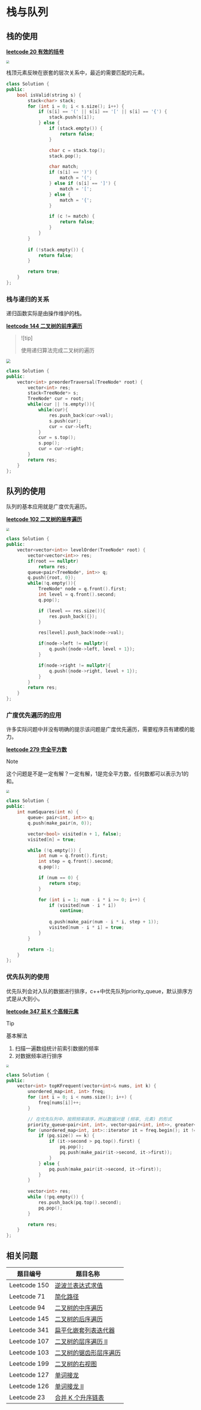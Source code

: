 # 栈与队列

## 栈的使用

**[leetcode 20 有效的括号](https://leetcode.cn/problems/valid-parentheses/)**

<img src="https://raw.githubusercontent.com/hughxusu/lesson-algorithm/developing/_images/parctice/17000820_648c88f4b485e64559.webp" style="zoom: 50%;" />

栈顶元素反映在嵌套的层次关系中，最近的需要匹配的元素。

```cpp
class Solution {
public:
    bool isValid(string s) {
        stack<char> stack;
        for (int i = 0; i < s.size(); i++) {
            if (s[i] == '(' || s[i] == '[' || s[i] == '{') {
                stack.push(s[i]);
            } else {
                if (stack.empty()) {
                    return false;
                }

                char c = stack.top();
                stack.pop();

                char match;
                if (s[i] == ')') {
                    match = '(';
                } else if (s[i] == ']') {
                    match = '[';
                } else {
                    match = '{';
                }

                if (c != match) {
                    return false;
                }
            }
        }
        
        if (!stack.empty()) {
            return false;
        }

        return true;
    }
};
```

### 栈与递归的关系

递归函数实际是由操作维护的栈。

**[leetcode 144 二叉树的前序遍历](https://leetcode.cn/problems/binary-tree-preorder-traversal/)**

> ![tip]
>
> 使用递归算法完成二叉树的遍历

<img src="https://raw.githubusercontent.com/hughxusu/lesson-algorithm/developing/_images/parctice/Center.png" style="zoom:67%;" />

```cpp
class Solution {
public:
    vector<int> preorderTraversal(TreeNode* root) {
        vector<int> res;
        stack<TreeNode*> s;
        TreeNode* cur = root;
        while(cur || !s.empty()){
            while(cur){
                res.push_back(cur->val);
                s.push(cur);
                cur = cur->left;
            }
            cur = s.top();
            s.pop();
            cur = cur->right;
        }
        return res;
    }
};
```

## 队列的使用

队列的基本应用就是广度优先遍历。

**[leetcode 102 二叉树的层序遍历](https://leetcode.cn/problems/binary-tree-level-order-traversal/)**

<img src="https://raw.githubusercontent.com/hughxusu/lesson-algorithm/developing/_images/parctice/a2a4db83169b41bf9e90204f1f19ac7b~tplv-k3u1fbpfcp.png" style="zoom: 50%;" />

```cpp
class Solution {
public:
    vector<vector<int>> levelOrder(TreeNode* root) {
        vector<vector<int>> res;
        if(root == nullptr) 
            return res;
        queue<pair<TreeNode*, int>> q;
        q.push({root, 0});
        while(!q.empty()){
            TreeNode* node = q.front().first;
            int level = q.front().second;
            q.pop();

            if (level == res.size()){
                res.push_back({});
            }

            res[level].push_back(node->val);

            if(node->left != nullptr){
                q.push({node->left, level + 1});
            }

            if(node->right != nullptr){
                q.push({node->right, level + 1});
            }
        }
        return res;
    }
};
```

### 广度优先遍历的应用

许多实际问题中并没有明确的提示该问题是广度优先遍历，需要程序员有建模的能力。

**[leetcode 279 完全平方数](https://leetcode.cn/problems/perfect-squares/)**

> [!note]
>
> 这个问题是不是一定有解？一定有解，1是完全平方数，任何数都可以表示为1的和。

<img src="https://raw.githubusercontent.com/hughxusu/lesson-algorithm/developing/_images/parctice/Perfect-Squares.jpg" style="zoom: 50%;" />

```cpp
class Solution {
public:
    int numSquares(int n) {
        queue< pair<int, int>> q;
        q.push(make_pair(n, 0));

        vector<bool> visited(n + 1, false);
        visited[n] = true;

        while (!q.empty()) {
            int num = q.front().first;
            int step = q.front().second;
            q.pop();

            if (num == 0) {
                return step;
            }

            for (int i = 1; num - i * i >= 0; i++) {
                if (visited[num - i * i]) 
                    continue;
                
                q.push(make_pair(num - i * i, step + 1));
                visited[num - i * i] = true;
            }
        }

        return -1;
    }
};
```

### 优先队列的使用

优先队列会对入队的数据进行排序，c++中优先队列priority_queue，默认排序方式是从大到小。

**[leetcode 347 前 K 个高频元素](https://leetcode.cn/problems/top-k-frequent-elements/)**

> [!tip]
>
> 基本解法
>
> 1. 扫描一遍数组统计前索引数据的频率
> 2. 对数据频率进行排序

<img src="https://raw.githubusercontent.com/hughxusu/lesson-algorithm/developing/_images/parctice/image_88683118541671783335517.png" style="zoom: 45%;" />

```cpp
class Solution {
public:
    vector<int> topKFrequent(vector<int>& nums, int k) {
        unordered_map<int, int> freq;
        for (int i = 0; i < nums.size(); i++) {
            freq[nums[i]]++;
        }

        // 在优先队列中，按照频率排序，所以数据对是 (频率, 元素) 的形式
        priority_queue<pair<int, int>, vector<pair<int, int>>, greater<pair<int, int>>> pq;
        for (unordered_map<int, int>::iterator it = freq.begin(); it != freq.end(); it++) {
            if (pq.size() == k) {
                if (it->second > pq.top().first) {
                    pq.pop();
                    pq.push(make_pair(it->second, it->first));
                }
            } else {
                pq.push(make_pair(it->second, it->first));
            }
        }
        
        vector<int> res;
        while (!pq.empty()) {
            res.push_back(pq.top().second);
            pq.pop();
        }

        return res;
    }
};
```

## 相关问题

| 题目编号     | 题目名称                                                     |
| ------------ | ------------------------------------------------------------ |
| Leetcode 150 | [逆波兰表达式求值](https://leetcode.cn/problems/evaluate-reverse-polish-notation/) |
| Leetcode 71  | [简化路径](https://leetcode.cn/problems/simplify-path/)      |
| Leetcode 94  | [二叉树的中序遍历](https://leetcode.cn/problems/binary-tree-inorder-traversal/) |
| Leetcode 145 | [二叉树的后序遍历](https://leetcode.cn/problems/binary-tree-postorder-traversal/) |
| Leetcode 341 | [扁平化嵌套列表迭代器](https://leetcode.cn/problems/flatten-nested-list-iterator/) |
| Leetcode 107 | [二叉树的层序遍历 II](https://leetcode.cn/problems/binary-tree-level-order-traversal-ii/) |
| Leetcode 103 | [二叉树的锯齿形层序遍历](https://leetcode.cn/problems/binary-tree-zigzag-level-order-traversal/) |
| Leetcode 199 | [二叉树的右视图](https://leetcode.cn/problems/binary-tree-right-side-view/) |
| Leetcode 127 | [单词接龙](https://leetcode.cn/problems/word-ladder/)        |
| Leetcode 126 | [单词接龙 II](https://leetcode.cn/problems/word-ladder-ii/)  |
| Leetcode 23  | [合并 K 个升序链表](https://leetcode.cn/problems/merge-k-sorted-lists/) |





